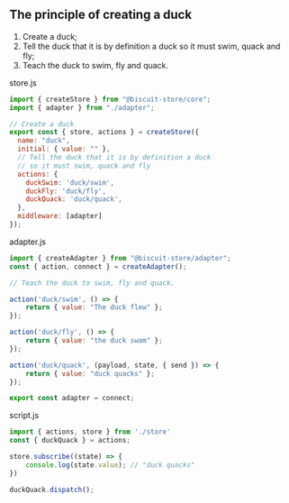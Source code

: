 ## The principle of creating a duck

1. Create a duck;
2. Tell the duck that it is by definition a duck so it must swim, quack and fly;
3. Teach the duck to swim, fly and quack.
                                      
store.js
``` javascript
import { createStore } from "@biscuit-store/core";
import { adapter } from "./adapter";

// Create a duck
export const { store, actions } = createStore({
  name: "duck",
  initial: { value: "" },
  // Tell the duck that it is by definition a duck 
  // so it must swim, quack and fly
  actions: {
    duckSwim: 'duck/swim',
    duckFly: 'duck/fly',
    duckQuack: 'duck/quack',
  },
  middleware: [adapter]
});
```
adapter.js
``` javascript
import { createAdapter } from "@biscuit-store/adapter";
const { action, connect } = createAdapter();

// Teach the duck to swim, fly and quack.

action('duck/swim', () => {
    return { value: "The duck flew" };
});

action('duck/fly', () => {
    return { value: "the duck swam" };
});

action('duck/quack', (payload, state, { send }) => {
    return { value: "duck quacks" };
});

export const adapter = connect;
```
script.js
``` javascript
import { actions, store } from './store'
const { duckQuack } = actions;

store.subscribe((state) => {
    console.log(state.value); // "duck quacks"
})

duckQuack.dispatch();

```